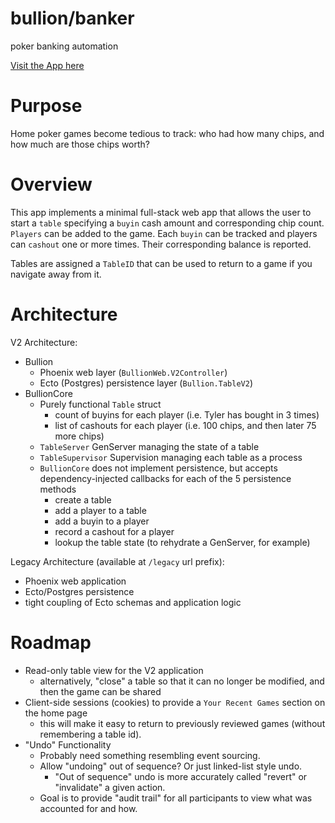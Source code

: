 # bullion/banker
poker banking automation

[Visit the App here](http://poker.tylerkontra.com)

# Purpose

Home poker games become tedious to track: who had how many chips, and how much are those chips worth?

# Overview

This app implements a minimal full-stack web app that allows the user to start a `table` specifying a `buyin` cash amount and corresponding chip count. `Players` can be added to the game. Each `buyin` can be tracked and players can `cashout` one or more times. Their corresponding balance is reported. 

Tables are assigned a `TableID` that can be used to return to a game if you navigate away from it.

# Architecture

V2 Architecture: 
- Bullion
    - Phoenix web layer (`BullionWeb.V2Controller`)
    - Ecto (Postgres) persistence layer (`Bullion.TableV2`)
- BullionCore
    - Purely functional `Table` struct
        - count of buyins for each player (i.e. Tyler has bought in 3 times)
        - list of cashouts for each player (i.e. 100 chips, and then later 75 more chips)
    - `TableServer` GenServer managing the state of a table
    - `TableSupervisor` Supervision managing each table as a process
    - `BullionCore` does not implement persistence, but accepts dependency-injected callbacks for each of the 5 persistence methods
      - create a table
      - add a player to a table
      - add a buyin to a player
      - record a cashout for a player
      - lookup the table state (to rehydrate a GenServer, for example)

Legacy Architecture (available at `/legacy` url prefix):
- Phoenix web application
- Ecto/Postgres persistence
- tight coupling of Ecto schemas and application logic

# Roadmap

- Read-only table view for the V2 application
  - alternatively, "close" a table so that it can no longer be modified, and then the game can be shared
- Client-side sessions (cookies) to provide a `Your Recent Games` section on the home page
  - this will make it easy to return to previously reviewed games (without remembering a table id).
- "Undo" Functionality
  - Probably need something resembling event sourcing. 
  - Allow "undoing" out of sequence? Or just linked-list style undo.
    - "Out of sequence" undo is more accurately called "revert" or "invalidate" a given action.
  - Goal is to provide "audit trail" for all participants to view what was accounted for and how.